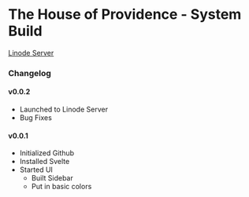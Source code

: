 # The House of Providence - System Build
[Linode Server](http://45.33.88.248)
### Changelog

#### v0.0.2
* Launched to Linode Server
* Bug Fixes
#### v0.0.1 
* Initialized Github
* Installed Svelte
* Started UI 
  * Built Sidebar
  * Put in basic colors